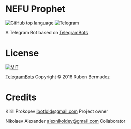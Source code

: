 # NEFU Prophet
[![GitHub top language](https://img.shields.io/github/languages/top/ibotlold/NEFUProphet.svg)](https://github.com/ibotlold/NEFUProphet)
[![Telegram](https://img.shields.io/badge/telegram-%40NEFUProphet__bot-blue.svg)](https://t.me/NEFUProphet_bot)

A Telegram Bot based on [TelegramBots](https://github.com/rubenlagus/TelegramBots)

# License
[![MIT](https://img.shields.io/github/license/ibotlold/NEFUProphet.svg)](https://github.com/ibotlold/NEFUProphet/blob/master/LICENSE)

[TelegramBots](https://github.com/rubenlagus/TelegramBots) Copyright © 2016 Ruben Bermudez
# Credits
Kirill Prokopev
ibotlold@gmail.com
Project owner

Nikolaev Alexander
alexnikoldev@gmail.com
Collaborator
